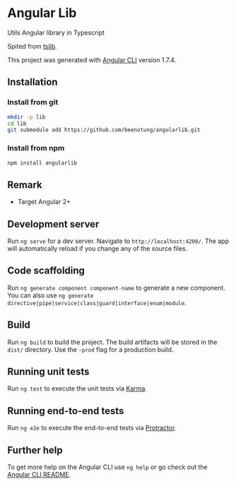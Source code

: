 # Angular Lib
Utils Angular library in Typescript

Spited from [tslib](https://github.com/beenotung/tslib).

This project was generated with [Angular CLI](https://github.com/angular/angular-cli) version 1.7.4.

## Installation

### Install from git
```bash
mkdir -p lib
cd lib
git submodule add https://github.com/beenotung/angularlib.git
```

### Install from npm
```bash
npm install angularlib
```

## Remark
 - Target Angular 2+

## Development server

Run `ng serve` for a dev server. Navigate to `http://localhost:4200/`. The app will automatically reload if you change any of the source files.

## Code scaffolding

Run `ng generate component component-name` to generate a new component. You can also use `ng generate directive|pipe|service|class|guard|interface|enum|module`.

## Build

Run `ng build` to build the project. The build artifacts will be stored in the `dist/` directory. Use the `-prod` flag for a production build.

## Running unit tests

Run `ng test` to execute the unit tests via [Karma](https://karma-runner.github.io).

## Running end-to-end tests

Run `ng e2e` to execute the end-to-end tests via [Protractor](http://www.protractortest.org/).

## Further help

To get more help on the Angular CLI use `ng help` or go check out the [Angular CLI README](https://github.com/angular/angular-cli/blob/master/README.md).
